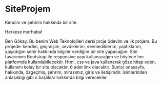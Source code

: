 # SiteProjem
Kendim ve şehirim hakkında bir site.

Herkese merhaba!

Ben Gökay. Bu benim Web Teknolojileri dersi proje ödevim ve ilk projem. Bu projede: kendim, geçmişim, sevdiklerim, sevmediklerim, yaptıklarım, yaşadığım şehir hakkında bilgiler verdiğim bir site yapacağım. Site tasarımımı Bootstrap ile responsive yapı kullanacağım ve böylece her platformda kullanılabilecektir. Html, css ve java kullanarak göze hitap eden, kullanımı kolay bir site olacaktır. 
6 adet link olacaktır. Bunlar anasayfa, hakkında, özgeçmiş, şehrim, mirasımız, giriş ve iletişimdir. İsimlerinden anlaşıldığı gibi o başlıklar hakkında bilgi verecekler.
